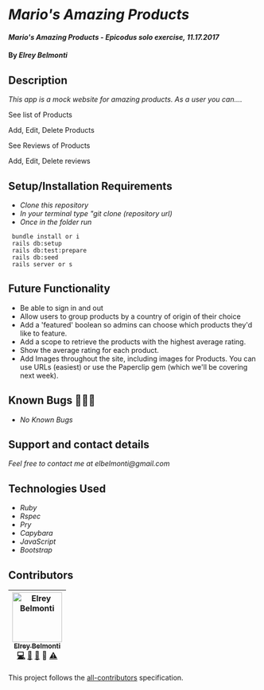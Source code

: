 # _Mario's Amazing Products_

#### _Mario's Amazing Products - Epicodus solo exercise, 11.17.2017_

#### By _**Elrey Belmonti**_

## Description

_This app is a mock website for amazing products. As a user you can...._

See list of Products

Add, Edit, Delete Products

See Reviews of Products

Add, Edit, Delete reviews


## Setup/Installation Requirements
* _Clone this repository_
* _In your terminal type "git clone (repository url)_
* _Once in the folder run_
```
 bundle install or i
 rails db:setup
 rails db:test:prepare
 rails db:seed
 rails server or s
```

## Future Functionality

* Be able to sign in and out
* Allow users to group products by a country of origin of their choice
* Add a 'featured' boolean so admins can choose which products they'd like to feature.
* Add a scope to retrieve the products with the highest average rating.
* Show the average rating for each product.
* Add Images throughout the site, including images for Products. You can use URLs (easiest) or use the Paperclip gem (which we'll be covering next week).

## Known Bugs 🐛🐛🐛

* _No Known Bugs_

## Support and contact details

_Feel free to contact me at elbelmonti@gmail.com_

## Technologies Used

* _Ruby_
* _Rspec_
* _Pry_
* _Capybara_
* _JavaScript_
* _Bootstrap_

## Contributors

<!-- Contributors START
Elrey_Belmonti ElreyB https://github.com/ElreyB code doc bug design tests
Contributors END -->
<!-- Contributors table START -->
| <img src="https://avatars.githubusercontent.com/ElreyB?s=100" width="100" alt="Elrey Belmonti" /><br />[<sub>Elrey Belmonti</sub>](https://github.com/ElreyB)<br />[💻](https://github.com/ElreyB/word-definer/commits?author=ElreyB) [📖](https://github.com/ElreyB/word-definer/commits?author=ElreyB) [🐛](https://github.com/ElreyB/word-definer/issues?q=author%3AElreyB) 🎨 [⚠️](https://github.com/ElreyB/word-definer/commits?author=ElreyB) |
| :---: |
<!-- Contributors table END -->
This project follows the [all-contributors](https://github.com/kentcdodds/all-contributors) specification.
